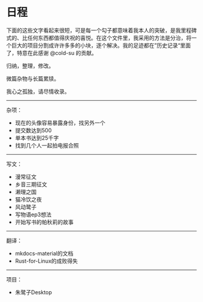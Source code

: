 # 日程

下面的这些文字看起来很短，可是每一个勾子都意味着我本人的突破，是我里程碑式的、比任何东西都值得庆祝的喜悦。在这个文件里，我采用的方法是分治，将一个巨大的项目分割成许许多多的小块，逐个解决。我的足迹都在”历史记录“里面了，特意在此感谢 @cold-su 的贡献。

归纳，整理，修改。

微篇杂物与长篇累牍。

我心之孤独，请尽情收录。

---
杂项：
- 现在的头像容易暴露身份，找另外一个
- 提交数达到500
- 单本书达到25千字
- 找到几个人一起拍电报合照
---
写文：
- 漫常征文
- 乡音三期征文
- 濑理之国
- 猫冷饮之夜
- 风动鹭子
- 写物语ep3想法
- 开始写书的帕秋莉的故事
---
翻译：
- mkdocs-material的文档
- Rust-for-Linux的成败得失
---
项目：
- 朱鹭子Desktop